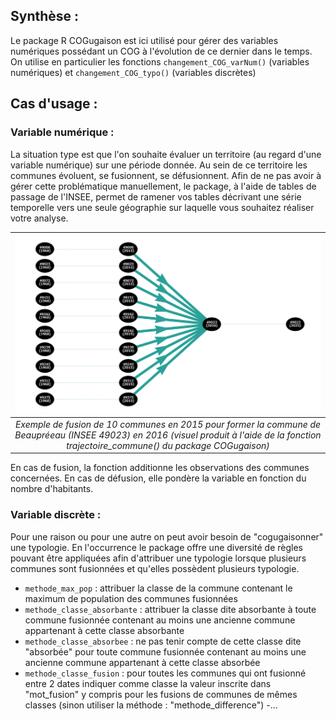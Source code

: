 ## Synthèse :
Le package R COGugaison est ici utilisé pour gérer des variables numériques possédant un COG à l'évolution de ce dernier dans le temps. 
On utilise en particulier les fonctions ```changement_COG_varNum()``` (variables numériques) et ```changement_COG_typo()``` (variables discrètes)

## Cas d'usage :
### Variable numérique : 
La situation type est que l'on souhaite évaluer un territoire (au regard d'une variable numérique) sur une période donnée. Au sein de ce territoire les communes évoluent, se fusionnent, se défusionnent. Afin de ne pas avoir à gérer cette problématique manuellement, le package, à l'aide de tables de passage de l'INSEE, permet de ramener vos tables décrivant une série temporelle vers une seule géographie sur laquelle vous souhaitez réaliser votre analyse.

|![Alt text](./supports/illustrations/fusion.png "Exemple de fusion de 10 communes en 2015 pour former la commune de Beaupréeau (INSEE 49023) en 2016 (visuel produit à l'aide de la fonction trajectoire_commune() du package COGugaison)")|
|:--:| 
|*Exemple de fusion de 10 communes en 2015 pour former la commune de Beaupréeau (INSEE 49023) en 2016 (visuel produit à l'aide de la fonction trajectoire_commune() du package COGugaison)*|

En cas de fusion, la fonction additionne les observations des communes concernées.
En cas de défusion, elle pondère la variable en fonction du nombre d'habitants.

### Variable discrète : 
Pour une raison ou pour une autre on peut avoir besoin de "cogugaisonner" une typologie. En l'occurrence le package offre une diversité de règles pouvant être appliquées afin d'attribuer une typologie lorsque plusieurs communes sont fusionnées et qu'elles possèdent plusieurs typologie. 
- ```methode_max_pop``` : attribuer la classe de la commune contenant le maximum de population des communes fusionnées
- ```methode_classe_absorbante``` : attribuer la classe dite absorbante à toute commune fusionnée contenant au moins une ancienne commune appartenant à cette classe absorbante
- ```methode_classe_absorbee``` : ne pas tenir compte de cette classe dite "absorbée" pour toute commune fusionnée contenant au moins une ancienne commune appartenant à cette classe absorbée
-  ```methode_classe_fusion``` : pour toutes les communes qui ont fusionné entre 2 dates indiquer comme classe la valeur inscrite dans "mot_fusion" y compris pour les fusions de communes de mêmes classes (sinon utiliser la méthode : "methode_difference")
-...

